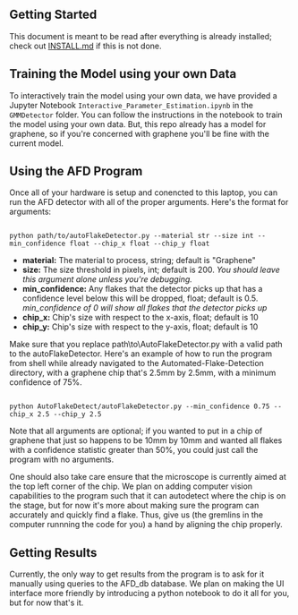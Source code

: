 ## Getting Started

This document is meant to be read after everything is already installed; check out [INSTALL.md](INSTALL.md) if this is not done.

## Training the Model using your own Data

To interactively train the model using your own data, we have provided a Jupyter Notebook `Interactive_Parameter_Estimation.ipynb` in the `GMMDetector` folder.
You can follow the instructions in the notebook to train the model using your own data. But, this repo already has a model for graphene, so if you're concerned with graphene you'll be fine with the current model.

## Using the AFD Program

Once all of your hardware is setup and conencted to this laptop, you can run the AFD detector with all of the proper arguments. Here's the format for arguments:
```shell

python path/to/autoFlakeDetector.py --material str --size int --min_confidence float --chip_x float --chip_y float

```
* **material:** The material to process, string; default is "Graphene"
* **size:** The size threshold in pixels, int; default is 200. *You should leave this argument alone unless you're debugging.*
* **min_confidence:** Any flakes that the detector picks up that has a confidence level below this will be dropped, float; default is 0.5. *min_confidence of 0 will show all flakes that the detector picks up*
* **chip_x:** Chip's size with respect to the x-axis, float; default is 10
* **chip_y:** Chip's size with respect to the y-axis, float; default is 10

Make sure that you replace path\to\AutoFlakeDetector.py with a valid path to the autoFlakeDetector. Here's an example of how to run the program from shell while already navigated to the Automated-Flake-Detection directory, with a graphene chip that's 2.5mm by 2.5mm, with a minimum confidence of 75%.
```shell

python AutoFlakeDetect/autoFlakeDetector.py --min_confidence 0.75 --chip_x 2.5 --chip_y 2.5

```
Note that all arguments are optional; if you wanted to put in a chip of graphene that just so happens to be 10mm by 10mm and wanted all flakes with a confidence statistic greater than 50%, you could just call the program with no arguments.

One should also take care ensure that the microscope is currently aimed at the top left corner of the chip. We plan on adding computer vision capabilities to the program such that it can autodetect where the chip is on the stage, but for now it's more about making sure the program can accurately and quickly find a flake. Thus, give us (the gremlins in the computer runnning the code for you) a hand by aligning the chip properly.


## Getting Results

Currently, the only way to get results from the program is to ask for it manually using queries to the AFD_db database. We plan on making the UI interface more friendly by introducing a python notebook to do it all for you, but for now that's it.